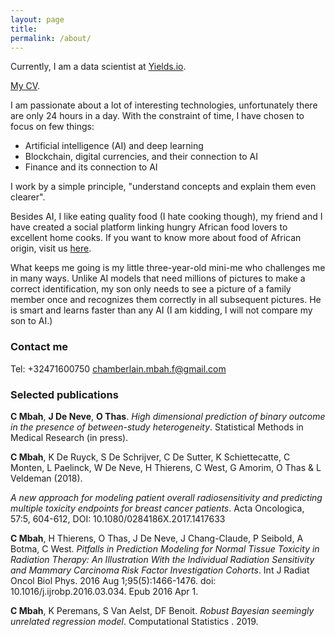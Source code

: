 ```yaml
---
layout: page
title: 
permalink: /about/
---
```

Currently, I am a data scientist at [Yields.io](https://www.yields.io/). 

[My CV](https://github.com/chambox/chambox.github.io/blob/master/Curriculum_Vitae__Main_v1.pdf). 


I am passionate about a lot of interesting technologies, unfortunately there are only 24 hours in a day. With the constraint of time, I have chosen to focus on few things:
* Artificial intelligence (AI) and deep learning
* Blockchain, digital currencies, and their connection to  AI
* Finance and its connection to AI 

I work by a simple principle, "understand concepts and explain them even clearer".

Besides AI, I like eating quality food (I hate cooking though), my  friend and I  have created a social platform linking hungry African food lovers to excellent home cooks.
If you want to know more about  food of African origin, visit us [here](https://afroeat.be/).

What keeps me going is my little three-year-old mini-me who challenges me in many ways. Unlike AI models that need millions of pictures to make a correct identification, my son only needs to see a picture of a family member once and recognizes them correctly in all subsequent pictures.   He is smart and learns faster than any AI (I am kidding,  I will not compare my son to AI.)
### Contact me

Tel: +32471600750
[chamberlain.mbah.f@gmail.com](mailto:chamberlain.mbah.f@gmail.com)


### Selected publications
**C Mbah**, **J De Neve**, **O Thas**.
*High dimensional prediction of binary outcome in the presence of between-study heterogeneity*.
Statistical Methods in Medical Research (in press).

**C Mbah**, K De Ruyck, S De Schrijver, C De Sutter, K Schiettecatte, C Monten, L Paelinck, W De Neve, H Thierens, C West, G Amorim, O Thas & L Veldeman (2018).

*A new approach for modeling patient overall radiosensitivity and predicting multiple toxicity endpoints for breast cancer patients*. 
Acta Oncologica, 57:5, 604-612, DOI: 10.1080/0284186X.2017.1417633


**C Mbah**, H Thierens, O Thas, J De Neve, J Chang-Claude, P Seibold, A  Botma, C West.
*Pitfalls in Prediction Modeling for Normal Tissue Toxicity in Radiation Therapy: An Illustration With the Individual Radiation Sensitivity and Mammary Carcinoma Risk Factor Investigation Cohorts*.
Int J Radiat Oncol Biol Phys. 2016 Aug 1;95(5):1466-1476. doi: 10.1016/j.ijrobp.2016.03.034. Epub 2016 Apr 1.

**C Mbah**, K Peremans, S Van Aelst, DF Benoit.
*Robust Bayesian seemingly unrelated regression model*.
Computational Statistics . 2019.

